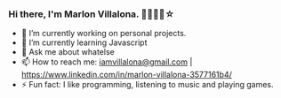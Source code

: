 ### Hi there, I'm Marlon Villalona. 👋🧑🏻‍💻☆

<!--
**Marlon-Vipe/Marlon-Vipe** is a ✨ _special_ ✨ repository because its `README.md` (this file) appears on your GitHub profile.

Here are some ideas to get you started:
-->
- 🔭 I’m currently working on personal projects. 
- 🌱 I’m currently learning Javascript
- 💬 Ask me about whatelse
- 📫 How to reach me: iamvillalona@gmail.com | https://www.linkedin.com/in/marlon-villalona-3577161b4/ 
- ⚡ Fun fact: I like programming, listening to music and playing games. 
<!-- 👯 I’m looking to collaborate on 
- 🤔 I’m looking for help with -->
<!--😄 Pronouns: -->
